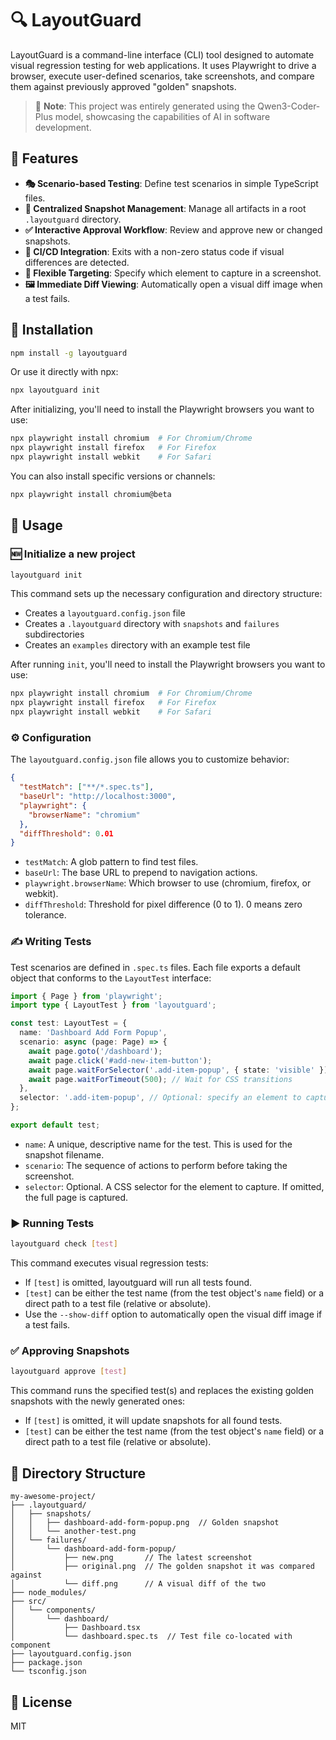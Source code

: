 # 🔍 LayoutGuard

LayoutGuard is a command-line interface (CLI) tool designed to automate visual regression testing for web applications. It uses Playwright to drive a browser, execute user-defined scenarios, take screenshots, and compare them against previously approved "golden" snapshots.

> 🤖 **Note**: This project was entirely generated using the Qwen3-Coder-Plus model, showcasing the capabilities of AI in software development.

## 🌟 Features

- **🎭 Scenario-based Testing**: Define test scenarios in simple TypeScript files.
- **📁 Centralized Snapshot Management**: Manage all artifacts in a root `.layoutguard` directory.
- **✅ Interactive Approval Workflow**: Review and approve new or changed snapshots.
- **🤖 CI/CD Integration**: Exits with a non-zero status code if visual differences are detected.
- **🎯 Flexible Targeting**: Specify which element to capture in a screenshot.
- **🖼️ Immediate Diff Viewing**: Automatically open a visual diff image when a test fails.

## 🚀 Installation

```bash
npm install -g layoutguard
```

Or use it directly with npx:

```bash
npx layoutguard init
```

After initializing, you'll need to install the Playwright browsers you want to use:

```bash
npx playwright install chromium  # For Chromium/Chrome
npx playwright install firefox   # For Firefox
npx playwright install webkit    # For Safari
```

You can also install specific versions or channels:

```bash
npx playwright install chromium@beta
```

## 📖 Usage

### 🆕 Initialize a new project

```bash
layoutguard init
```

This command sets up the necessary configuration and directory structure:

- Creates a `layoutguard.config.json` file
- Creates a `.layoutguard` directory with `snapshots` and `failures` subdirectories
- Creates an `examples` directory with an example test file

After running `init`, you'll need to install the Playwright browsers you want to use:

```bash
npx playwright install chromium  # For Chromium/Chrome
npx playwright install firefox   # For Firefox
npx playwright install webkit    # For Safari
```

### ⚙️ Configuration

The `layoutguard.config.json` file allows you to customize behavior:

```json
{
  "testMatch": ["**/*.spec.ts"],
  "baseUrl": "http://localhost:3000",
  "playwright": {
    "browserName": "chromium"
  },
  "diffThreshold": 0.01
}
```

- `testMatch`: A glob pattern to find test files.
- `baseUrl`: The base URL to prepend to navigation actions.
- `playwright.browserName`: Which browser to use (chromium, firefox, or webkit).
- `diffThreshold`: Threshold for pixel difference (0 to 1). 0 means zero tolerance.

### ✍️ Writing Tests

Test scenarios are defined in `.spec.ts` files. Each file exports a default object that conforms to the `LayoutTest` interface:

```typescript
import { Page } from 'playwright';
import type { LayoutTest } from 'layoutguard';

const test: LayoutTest = {
  name: 'Dashboard Add Form Popup',
  scenario: async (page: Page) => {
    await page.goto('/dashboard');
    await page.click('#add-new-item-button');
    await page.waitForSelector('.add-item-popup', { state: 'visible' });
    await page.waitForTimeout(500); // Wait for CSS transitions
  },
  selector: '.add-item-popup', // Optional: specify an element to capture
};

export default test;
```

- `name`: A unique, descriptive name for the test. This is used for the snapshot filename.
- `scenario`: The sequence of actions to perform before taking the screenshot.
- `selector`: Optional. A CSS selector for the element to capture. If omitted, the full page is captured.

### ▶️ Running Tests

```bash
layoutguard check [test]
```

This command executes visual regression tests:

- If `[test]` is omitted, layoutguard will run all tests found.
- `[test]` can be either the test name (from the test object's `name` field) or a direct path to a test file (relative or absolute).
- Use the `--show-diff` option to automatically open the visual diff image if a test fails.

### ✅ Approving Snapshots

```bash
layoutguard approve [test]
```

This command runs the specified test(s) and replaces the existing golden snapshots with the newly generated ones:

- If `[test]` is omitted, it will update snapshots for all found tests.
- `[test]` can be either the test name (from the test object's `name` field) or a direct path to a test file (relative or absolute).

## 📁 Directory Structure

```
my-awesome-project/
├── .layoutguard/
│   ├── snapshots/
│   │   ├── dashboard-add-form-popup.png  // Golden snapshot
│   │   └── another-test.png
│   └── failures/
│       └── dashboard-add-form-popup/
│           ├── new.png       // The latest screenshot
│           ├── original.png  // The golden snapshot it was compared against
│           └── diff.png      // A visual diff of the two
├── node_modules/
├── src/
│   └── components/
│       └── dashboard/
│           ├── Dashboard.tsx
│           └── dashboard.spec.ts  // Test file co-located with component
├── layoutguard.config.json
├── package.json
└── tsconfig.json
```

## 📄 License

MIT